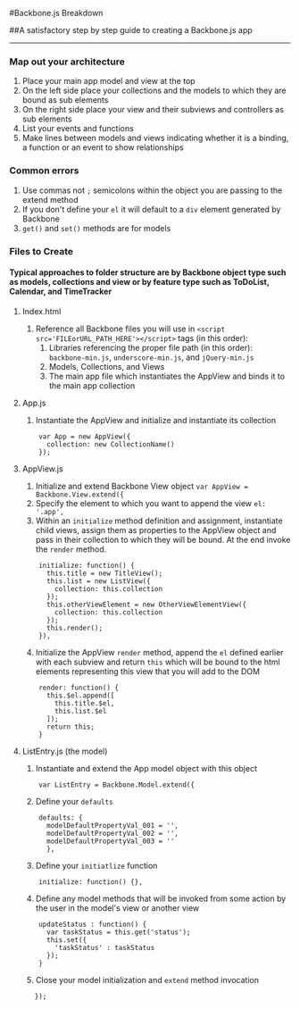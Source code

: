 #Backbone.js Breakdown

##A satisfactory step by step guide to creating a Backbone.js app
* * *

### Map out your architecture

1. Place your main app model and view at the top
2. On the left side place your collections and the models to which they are bound as sub elements
3. On the right side place your view and their subviews and controllers as sub elements
4. List your events and functions
5. Make lines between models and views indicating whether it is a binding, a function or an event to show relationships

### Common errors
1. Use commas not `;` semicolons within the object you are passing to the extend method
2. If you don't define your `el` it will default to a `div` element generated by Backbone
3. `get()` and `set()` methods are for models

### Files to Create 

#### Typical approaches to folder structure are by Backbone object type such as models, collections and view or by feature type such as ToDoList, Calendar, and TimeTracker

1. Index.html 

   1. Reference all Backbone files you will use in `<script src='FILEorURL_PATH_HERE'></script>` tags (in this order):
      1. Libraries referencing the proper file path (in this order): `backbone-min.js`, `underscore-min.js`, and `jQuery-min.js`
      2. Models, Collections, and Views
      3. The main app file which instantiates the AppView and binds it to the main app collection

2. App.js 
  
   1. Instantiate the AppView and initialize and instantiate its collection 
   ```
       var App = new AppView({ 
         collection: new CollectionName() 
       }); 
   ```

3. AppView.js
   1. Initialize and extend Backbone View object
   `var AppView = Backbone.View.extend({`  
   2. Specify the element to which you want to append the view
   `el: '.app',`
   3. Within an `initialize` method definition and assignment, instantiate child views, assign them as properties to the AppView object and pass in their collection to which they will be bound. At the end invoke the `render` method.

   ```
       initialize: function() {
         this.title = new TitleView();
         this.list = new ListView({
           collection: this.collection
         });
         this.otherViewElement = new OtherViewElementView({ 
           collection: this.collection
         });
         this.render();
       }),
   ```

   4. Initialize the AppView `render` method, append the `el` defined earlier with each subview and return `this` which will be bound to the html elements representing this view that you will add to the DOM
   ```
       render: function() {
         this.$el.append([
           this.title.$el,
           this.list.$el
         ]);
         return this;
       }
   ```
        
4. ListEntry.js (the model) 
   1. Instantiate and extend the App model object with this object 
    ```
        var ListEntry = Backbone.Model.extend({
    ```
   2. Define your `defaults`
   ```
       defaults: {
         modelDefaultPropertyVal_001 = '',
         modelDefaultPropertyVal_002 = '',
         modelDefaultPropertyVal_003 = ''
         },
   ```
   3. Define your `initiatlize` function
   ```
       initialize: function() {},
   ```
   4. Define any model methods that will be invoked from some action by the user in the model's view or another view
   ```
       updateStatus : function() {
         var taskStatus = this.get('status');
         this.set({
           'taskStatus' : taskStatus
         });
       }
   ```
   5. Close your model initialization and `extend` method invocation
   ```
      });
   ```
      
           
 




   
        









